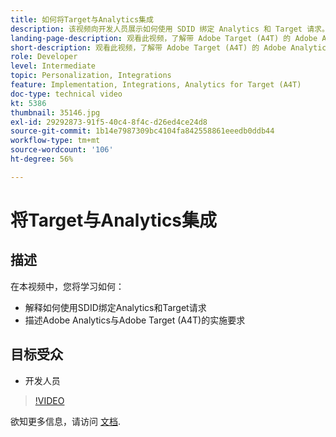```yaml
---
title: 如何将Target与Analytics集成
description: 该视频向开发人员展示如何使用 SDID 绑定 Analytics 和 Target 请求。观看本视频，了解带 Adobe Target (A4T) 的 Adobe Analytics 的实施要求。
landing-page-description: 观看此视频，了解带 Adobe Target (A4T) 的 Adobe Analytics 的实施要求。
short-description: 观看此视频，了解带 Adobe Target (A4T) 的 Adobe Analytics 的实施要求。
role: Developer
level: Intermediate
topic: Personalization, Integrations
feature: Implementation, Integrations, Analytics for Target (A4T)
doc-type: technical video
kt: 5386
thumbnail: 35146.jpg
exl-id: 29292873-91f5-40c4-8f4c-d26ed4ce24d8
source-git-commit: 1b14e7987309bc4104fa842558861eeedb0ddb44
workflow-type: tm+mt
source-wordcount: '106'
ht-degree: 56%

---
```


# 将Target与Analytics集成

## 描述

在本视频中，您将学习如何：

* 解释如何使用SDID绑定Analytics和Target请求
* 描述Adobe Analytics与Adobe Target (A4T)的实施要求

## 目标受众

* 开发人员

>[!VIDEO](https://video.tv.adobe.com/v/35146/?quality=12)

欲知更多信息，请访问 [文档](https://experienceleague.adobe.com/docs/target/using/integrate/a4t/a4timplementation.html?lang=en).
